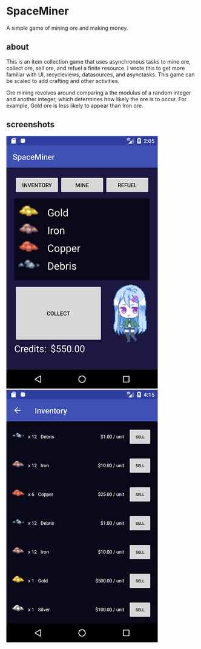 # SpaceMiner
A simple game of mining ore and making money.

## about
This is an item collection game that uses asynchronous tasks to mine ore, collect ore, sell ore,
and refuel a finite resource. I wrote this to get more familiar with UI, recycleviews, datasources,
and asynctasks. This game can be scaled to add crafting and other activities.

Ore mining revolves around comparing a the modulus of a random integer and another integer, which
determines how likely the ore is to occur. For example, Gold ore is less likely to appear than
Iron ore.

## screenshots

![Main](spaceminer1.png)
![Inventory](spaceminer2.png)